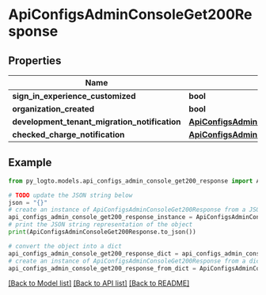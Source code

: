 # ApiConfigsAdminConsoleGet200Response


## Properties

Name | Type | Description | Notes
------------ | ------------- | ------------- | -------------
**sign_in_experience_customized** | **bool** |  | 
**organization_created** | **bool** |  | 
**development_tenant_migration_notification** | [**ApiConfigsAdminConsoleGet200ResponseDevelopmentTenantMigrationNotification**](ApiConfigsAdminConsoleGet200ResponseDevelopmentTenantMigrationNotification.md) |  | [optional] 
**checked_charge_notification** | [**ApiConfigsAdminConsoleGet200ResponseCheckedChargeNotification**](ApiConfigsAdminConsoleGet200ResponseCheckedChargeNotification.md) |  | [optional] 

## Example

```python
from py_logto.models.api_configs_admin_console_get200_response import ApiConfigsAdminConsoleGet200Response

# TODO update the JSON string below
json = "{}"
# create an instance of ApiConfigsAdminConsoleGet200Response from a JSON string
api_configs_admin_console_get200_response_instance = ApiConfigsAdminConsoleGet200Response.from_json(json)
# print the JSON string representation of the object
print(ApiConfigsAdminConsoleGet200Response.to_json())

# convert the object into a dict
api_configs_admin_console_get200_response_dict = api_configs_admin_console_get200_response_instance.to_dict()
# create an instance of ApiConfigsAdminConsoleGet200Response from a dict
api_configs_admin_console_get200_response_from_dict = ApiConfigsAdminConsoleGet200Response.from_dict(api_configs_admin_console_get200_response_dict)
```
[[Back to Model list]](../README.md#documentation-for-models) [[Back to API list]](../README.md#documentation-for-api-endpoints) [[Back to README]](../README.md)


